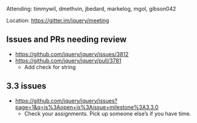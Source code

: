Attending: timmywil, dmethvin, jbedard, markelog, mgol, gibson042

Location: https://gitter.im/jquery/meeting

## Issues and PRs needing review
* https://github.com/jquery/jquery/issues/3812 
* https://github.com/jquery/jquery/pull/3781 
  - Add check for string

## 3.3 issues 
* https://github.com/jquery/jquery/issues?page=1&q=is%3Aopen+is%3Aissue+milestone%3A3.3.0 
  - Check your assignments. Pick up someone else’s if you have time.
